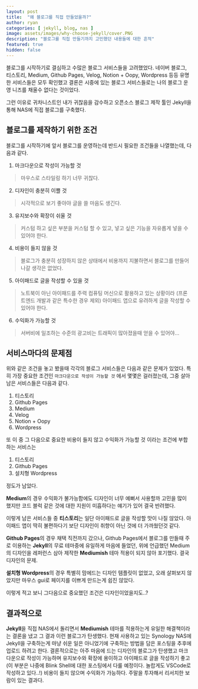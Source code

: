 ```yaml
---
layout: post
title:  "왜 블로그를 직접 만들었을까?"
author: ryan
categories: [ jekyll, blog, nas ]
image: assets/images/why-choose-jekyll/cover.PNG
description: "블로그를 직접 만들기까지 고민했던 내용들에 대한 흔적"
featured: true
hidden: false
--- 
```


블로그를 시작하기로 결심하고 수많은 블로그 서비스들을 고려했었다. 네이버 블로그, 티스토리, Medium, Github Pages, Velog, Notion + Oopy, Wordpress 등등 유명한 서비스들은 모두 확인했고 결론은 시중에 있는 블로그 서비스들로는 나의 블로그 운영 니즈를 채울수 없다는 것이었다.

그런 이유로 귀차니스트인 내가 귀찮음을 감수하고 오픈소스 블로그 제작 툴인 Jekyll을 통해 NAS에 직접 블로그를 구축했다.

## 블로그를 제작하기 위한 조건
블로그를 시작하기에 앞서 블로그를 운영하는데 반드시 필요한 조건들을 나열했는데, 다음과 같다.

1. 마크다운으로 작성이 가능할 것 
> 마우스로 스타일링 하기 너무 귀찮다.

2. 디자인이 충분히 이쁠 것
> 시각적으로 보기 좋아야 글을 쓸 마음도 생긴다.

3. 유지보수와 확장이 쉬울 것
> 커스텀 하고 싶은 부분을 커스텀 할 수 있고, 넣고 싶은 기능을 자유롭게 넣을 수 있어야 한다.

4. 비용이 들지 않을 것
> 블로그가 충분히 성장하지 않은 상태에서 비용까지 지불하면서 블로그를 만들어나갈 생각은 없었다.

5. 아이패드로 글을 작성할 수 있을 것
> 노트북이 아닌 아이패드를 주력 컴퓨팅 머신으로 활용하고 있는 상황이라 (프론트엔드 개발과 같은 특수한 경우 제외) 아이패드 앱으로 유려하게 글을 작성할 수 있어야 한다.

6. 수익화가 가능할 것
> 서버비에 일조하는 수준의 광고비는 트래픽이 많아졌을때 얻을 수 있어야...

## 서비스마다의 문제점
위와 같은 조건을 놓고 봤을때 각각의 블로그 서비스들은 다음과 같은 문제가 있었다.
특히 가장 중요한 조건인 `마크다운으로 작성이 가능할 것` 에서 몇몇은 걸러졌는데, 그중 살아남은 서비스들은 다음과 같다.

1. 티스토리
2. Github Pages
3. Medium
4. Velog
5. Notion + Oopy
6. Wordpress

또 이 중 그 다음으로 중요한 비용이 들지 않고 수익화가 가능할 것 이라는 조건에 부합하는 서비스는 

1. 티스토리
2. Github Pages
3. 설치형 Wordpress

정도가 남았다.

**Medium**의 경우 수익화가 불가능함에도 디자인이 너무 예뻐서 사용할까 고민을 많이 했지만 코드 블럭 같은 것에 대한 지원이 미흡하다는 얘기가 있어 결국 반려했다.

이렇게 남은 서비스들 중 **티스토리**는 일단 아이패드로 글을 작성할 맛이 나질 않았다. 아이패드 앱이 딱히 불편하다기 보단 디자인이 취향이 아닌 것에 더 가까웠던것 같다. 

**Github Pages**의 경우 채택 직전까지 갔으나, Github Pages에서 블로그를 만들때 주로 이용하는 **Jekyll**의 무료 테마중에 유일하게 마음에 들었던, 위에 언급했던 Medium의 디자인을 레퍼런스 삼아 제작한 **Mediumish** 테마 적용이 되지 않아 포기했다. 결국 디자인의 문제.

**설치형 Wordpress**의 경우 특별히 맘에드는 디자인 템플릿이 없었고, 오래 살펴보지 않았지만 마우스 gui로 페이지를 이쁘게 만드는게 쉽진 않았다.

이렇게 적고 보니 그다음으로 중요했던 조건은 디자인이었을지도..?

## 결과적으로
**Jekyll**을 직접 NAS에서 돌리면서 **Mediumish** 테마를 적용하는게 유일한 해결책이라는 결론을 냈고 그 결과 이런 블로그가 탄생했다. 현재 사용하고 있는 Synology NAS에 Jekyll을 구축하는게 마냥 쉬운 일은 아니었기에 구축하는 방법을 담은 포스팅을 추후에 업로드 하려고 한다. 결론적으로는 아주 마음에 드는 디자인의 블로그가 탄생했고 마크다운으로 작성이 가능하며 유지보수와 확장에 용이하고 아이패드로 글을 작성하기 좋고 (이 부분은 나중에 Blink Shell에 대한 포스팅에서 다룰 예정이다. 놀랍게도 VSCode로 작성하고 있다..!) 비용이 들지 않으며 수익화가 가능하다. 주말을 투자해서 리서치한 보람이 있는 결과다.



<!-- 
---
layout: post
title:  "Inception Movie"
author: john
categories: [ Jekyll, tutorial ]
tags: [red, yellow]
image: assets/images/11.jpg
description: "My review of Inception movie. Actors, directing and more."
rating: 4.5
featured: true
hidden: false
beforetoc: "Markdown editor is a very powerful thing. In this article I'm going to show you what you can actually do with it, some tricks and tips while editing your post."
toc: true // 목차를 사용할 것인지
--- 
-->